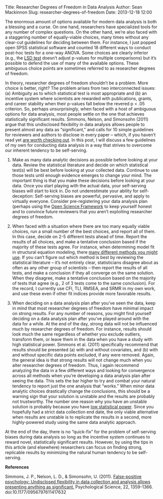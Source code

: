 Title: Researcher Degrees of Freedom in Data Analysis
Author: Sean Mackinnon
Slug: researcher-degrees-of-freedom
Date: 2013-12-18 12:00

The enormous amount of options available for modern data analysis is both a blessing and a curse. On one hand, researchers have specialized tools for any number of complex questions. On the other hand, we’re also faced with a staggering number of equally-viable choices, many times without any clear-cut guidelines for deciding between them. For instance, I just popped open SPSS statistical software and counted 18 different ways to conduct post-hoc tests for a one-way ANOVA. Some choices are clearly inferior (e.g., the [LSD test](http://www.graphpad.com/guides/prism/6/statistics/index.htm?stat_fishers_lsd.htm) doesn’t adjust p-values for multiple comparisons) but it’s possible to defend the use of many of the available options. These ambiguous choice points are sometimes referred to as researcher degrees of freedom.

In theory, researcher degrees of freedom shouldn’t be a problem. More choice is better, right? The problem arises from two interconnected issues: (a) Ambiguity as to which statistical test is most appropriate and (b) an incentive system where scientists are rewarded with publications, grants, and career stability when their p-values fall below the revered p < .05 criterion. So, perhaps unsurprisingly, when faced with a host of ambiguous options for data analysis, most people settle on the one that achieves statistically significant results. Simmons, Nelson, and Simonsohn (2011) argue that this undisclosed flexibility in data analysis allows people to present almost any data as “significant,” and calls for 10 simple guidelines for reviewers and authors to disclose in every paper – which, if you haven’t read yet [are worth checking out](http://pss.sagepub.com/content/22/11/1359.full.pdf+html). In this post, I will discuss a few guidelines of my own for conducting data analysis in a way that strives to overcome our inherent tendency to be self-serving.

1.  Make as many data analytic decisions as possible before looking at your data. Review the statistical literature and decide on which statistical test(s) will be best before looking at your collected data. Continue to use those tests until enough evidence emerges to change your mind. The important thing is that you make these decisions before looking at your data. Once you start playing with the actual data, your self-serving biases will start to kick in. Do not underestimate your ability for self-deception: Self-serving biases are powerful, pervasive, and apply to virtually everyone. Consider pre-registering your data analysis plan (perhaps using the [Open Science Framework](https://openscienceframework.org/) to keep yourself honest and to convince future reviewers that you aren’t exploiting researcher degrees of freedom.

2. When faced with a situation where there are too many equally viable choices, run a small number of the best choices, and report all of them. In this case, decide on 2-5 different tests ahead of time. Report the results of all choices, and make a tentative conclusion based if the majority of these tests agree. For instance, when determining model fit in structural equation modeling, there [many different methods you might use](http://davidakenny.net/cm/fit.htm). If you can’t figure out which method is best by reviewing the statistical literature – it’s not entirely clear, statisticians disagree about as often as any other group of scientists – then report the results of all tests, and make a conclusion if they all converge on the same solution. When they disagree, make a tentative conclusion based on the majority of tests that agree (e.g., 2 of 3 tests come to the same conclusion). For the record, I currently use CFI, TLI, RMSEA, and SRMR in my own work, and use these even if other fit indices provide more favorable results.

3. When deciding on a data analysis plan after you’ve seen the data, keep in mind that most researcher degrees of freedom have minimal impact on strong results. For any number of reasons, you might find yourself deciding on a data analysis plan after you’ve played around with the data for a while. At the end of the day, strong data will not be influenced much by researcher degrees of freedom. For instance, results should look much the same regardless of whether you exclude outliers, transform them, or leave them in the data when you have a study with high statistical power. Simmons et al. (2011) specifically recommend that results should be presented (a) with and without covariates, and (b) with and without specific data points excluded, if any were removed. Again, the general idea is that strong results will not change much when you alter researcher degrees of freedom. Thus, I again recommend analyzing the data in a few different ways and looking for convergence across all methods when you’re developing a data analysis plan after seeing the data. This sets the bar higher to try and combat your natural tendency to report just the one analysis that “works.” When minor data analytic choices drastically change the conclusions, this should be a warning sign that your solution is unstable and the results are probably not trustworthy.  The number one reason why you have an unstable solution is probably because you have [low statistical power](http://osc.centerforopenscience.org/2013/11/03/Increasing-statistical-power/). Since you hopefully had a strict data collection end date, the only viable alternative when results are unstable is to replicate the results in a second, more highly-powered study using the same data analytic approach.

At the end of the day, there is no “quick-fix” for the problem of self-serving biases during data analysis so long as the incentive system continues to reward novel, statistically significant results. However, by using the tips in this article (and elsewhere) researchers can focus on finding strong, replicable results by minimizing the natural human tendency to be self-serving.

__References__

Simmons, J. P., Nelson, L. D., & Simonsohn, U. (2011). [False-positive psychology: Undisclosed flexibility in data collection and analysis allows presenting anything as significant.](http://pss.sagepub.com/content/22/11/1359.full.pdf+html) Psychological Science, 22, 1359-1366. doi:10.1177/0956797611417632
 

